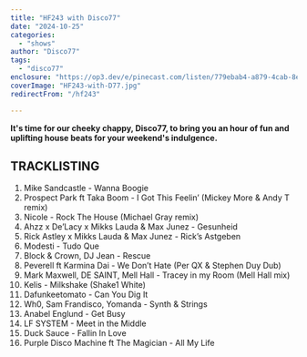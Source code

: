 ```yaml
---
title: "HF243 with Disco77"
date: "2024-10-25"
categories:
  - "shows"
author: "Disco77"
tags:
  - "disco77"
enclosure: "https://op3.dev/e/pinecast.com/listen/779ebab4-a879-4cab-8e45-acc994b194f6.mp3?source=rss&ext=asset.mp3 79018974 audio/mpeg"
coverImage: "HF243-with-D77.jpg"
redirectFrom: "/hf243"

---
```


**It's time for our cheeky chappy, Disco77, to bring you an hour of fun and uplifting house beats for your weekend's indulgence.**

## TRACKLISTING

1) Mike Sandcastle - Wanna Boogie
2) Prospect Park ft Taka Boom - I Got This Feelin’ (Mickey More & Andy T remix)
3) Nicole - Rock The House (Michael Gray remix)
4) Ahzz x De’Lacy x Mikks Lauda & Max Junez - Gesunheid
5) Rick Astley x Mikks Lauda & Max Junez - Rick’s Astgeben
6) Modesti - Tudo Que
7) Block & Crown, DJ Jean - Rescue
8) Peverell ft Karmina Dai - We Don’t Hate (Per QX & Stephen Duy Dub)
9) Mark Maxwell, DE SAINT, Mell Hall - Tracey in my Room (Mell Hall mix)
10) Kelis - Milkshake (Shake1 White)
11) Dafunkeetomato - Can You Dig It
12) Wh0, Sam Frandisco, Yomanda - Synth & Strings
13) Anabel Englund - Get Busy
14) LF SYSTEM - Meet in the Middle
15) Duck Sauce - Fallin In Love
16) Purple Disco Machine ft The Magician - All My Life
